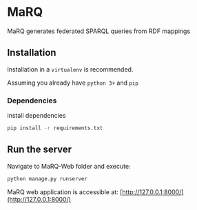 # MaRQ
MaRQ generates federated SPARQL queries from RDF mappings

## Installation
Installation in a `virtualenv` is recommended.

Assuming you already have `python 3+` and `pip`

### Dependencies
install dependencies

```bash
pip install -r requirements.txt
```

## Run the server
Navigate to MaRQ-Web folder and execute:

```bash
python manage.py runserver
```
MaRQ web application is accessible at: [http://127.0.0.1:8000/](http://127.0.0.1:8000/)